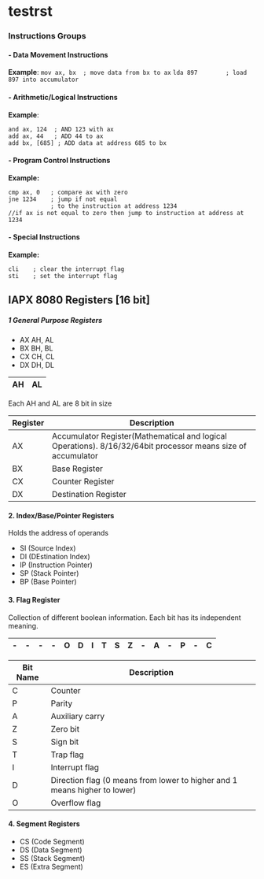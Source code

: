 # testrst
### Instructions Groups
#### - Data Movement Instructions
 **Example**:
        ```
        mov ax, bx  ; move data from bx to ax
        ```
     ```
     lda 897        ; load 897 into accumulator 
     ```
#### - Arithmetic/Logical Instructions
 **Example**:
 ```
 and ax, 124  ; AND 123 with ax
 add ax, 44   ; ADD 44 to ax
 add bx, [685] ; ADD data at address 685 to bx
 ```

#### - Program Control Instructions
**Example:**
```
cmp ax, 0   ; compare ax with zero
jne 1234    ; jump if not equal
            ; to the instruction at address 1234
//if ax is not equal to zero then jump to instruction at address at 1234
```
#### - Special Instructions
**Example:**
```
cli    ; clear the interrupt flag
sti    ; set the interrupt flag
```



## IAPX 8080 Registers [16 bit]

 ##### 1 General Purpose Registers
 - AX  AH, AL
 - BX  BH, BL
 - CX  CH, CL
 - DX  DH, DL

|AH|AL|
|-|-|
Each AH and AL are 8 bit in size

|Register|Description|
|-|-|
|AX| Accumulator Register(Mathematical and logical Operations). 8/16/32/64bit processor means size of accumulator 
|BX|Base Register
|CX| Counter Register
|DX| Destination Register


 #### 2. Index/Base/Pointer Registers
Holds the address of operands

 - SI  (Source Index)
 - DI  (DEstination Index)
 - IP (Instruction Pointer)
 - SP (Stack Pointer)
 - BP (Base Pointer)

  #### 3. Flag Register

Collection of different boolean information. Each bit has its independent meaning.

   | -  |  - | -  | -  |  O | D | I | T  |  S | Z  | - |A  | - | P  |-|C|
|---|---|---|---|---|---|---|---|---|---|---|---|---|---|---|---|

|Bit Name|Description|
|-|-|
|C|Counter
|P|Parity
|A|Auxiliary carry
|Z| Zero bit
|S|Sign bit
|T| Trap flag
|I|Interrupt flag
|D|Direction flag (0 means from lower to higher and 1 means higher to lower)|
|O|Overflow flag

#### 4. Segment Registers
 - CS (Code Segment)
 - DS (Data Segment)
 - SS (Stack Segment)
 - ES (Extra Segment)


